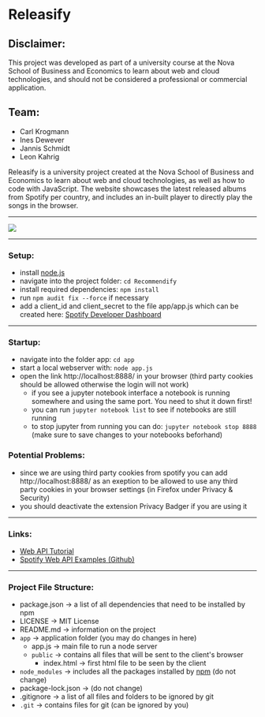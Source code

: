 # Releasify

## Disclaimer: 

This project was developed as part of a university course at the Nova School of Business and Economics to learn about web and cloud technologies, and should not be considered a professional or commercial application.

## Team:

- Carl Krogmann
- Ines Dewever
- Jannis Schmidt
- Leon Kahrig



Releasify is a university project created at the Nova School of Business and Economics to learn about web and cloud technologies, as well as how to code with JavaScript. The website showcases the latest released albums from Spotify per country, and includes an in-built player to directly play the songs in the browser.


---

![](images/video.gif)

---
### Setup: 

- install [node.js](https://nodejs.org/en/)
- navigate into the project folder: ```cd Recommendify```
- install required dependencies: ```npm install```
- run ```npm audit fix --force``` if necessary
- add a client_id and client_secret to the file app/app.js which can be created here: [Spotify Developer Dashboard](https://developer.spotify.com/)
---
### Startup: 

- navigate into the folder app: ```cd app```
- start a local webserver with: ```node app.js```
- open the link http://localhost:8888/ in your browser (third party cookies should be allowed otherwise the login will not work)
    - if you see a jupyter notebook interface a notebook is running somewhere and using the same port. You need to shut it down first!
    - you can run ```jupyter notebook list``` to see if notebooks are still running
    - to stop jupyter from running you can do: ```jupyter notebook stop 8888``` (make sure to save changes to your notebooks beforhand)

### Potential Problems: 
- since we are using third party cookies from spotify you can add http://localhost:8888/ as an exeption to be allowed to use any third party cookies in your browser settings (in Firefox under Privacy & Security)
- you should deactivate the extension Privacy Badger if you are using it
---

### Links: 

- [Web API Tutorial](https://developer.spotify.com/documentation/web-api/quick-start/)
- [Spotify Web API Examples (Github)](https://github.com/spotify/web-api-examples)


---
### Project File Structure: 

- package.json  -> a list of all dependencies that need to be installed by npm
- LICENSE -> MIT License
- README.md -> information on the project
- ```app``` -> application folder (you may do changes in here)
    - app.js -> main file to run a node server
    - ```public``` -> contains all files that will be sent to the client's browser
        - index.html -> first html file to be seen by the client
- ```node_modules``` -> includes all the packages installed by [npm](https://www.npmjs.com/) (do not change) 
- package-lock.json -> (do not change)
- .gitignore -> a list of all files and folders to be ignored by git
- ```.git``` -> contains files for git (can be ignored by you)

